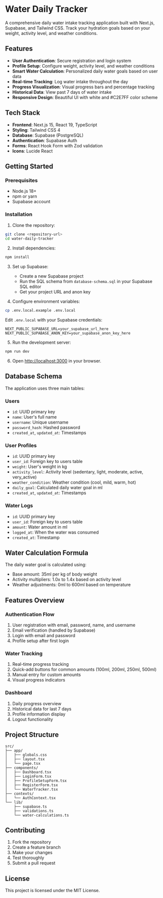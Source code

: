 # Water Daily Tracker

A comprehensive daily water intake tracking application built with Next.js, Supabase, and Tailwind CSS. Track your hydration goals based on your weight, activity level, and weather conditions.

## Features

- **User Authentication**: Secure registration and login system
- **Profile Setup**: Configure weight, activity level, and weather conditions
- **Smart Water Calculation**: Personalized daily water goals based on user data
- **Real-time Tracking**: Log water intake throughout the day
- **Progress Visualization**: Visual progress bars and percentage tracking
- **Historical Data**: View past 7 days of water intake
- **Responsive Design**: Beautiful UI with white and #C2E7FF color scheme

## Tech Stack

- **Frontend**: Next.js 15, React 19, TypeScript
- **Styling**: Tailwind CSS 4
- **Database**: Supabase (PostgreSQL)
- **Authentication**: Supabase Auth
- **Forms**: React Hook Form with Zod validation
- **Icons**: Lucide React

## Getting Started

### Prerequisites

- Node.js 18+ 
- npm or yarn
- Supabase account

### Installation

1. Clone the repository:
```bash
git clone <repository-url>
cd water-daily-tracker
```

2. Install dependencies:
```bash
npm install
```

3. Set up Supabase:
   - Create a new Supabase project
   - Run the SQL schema from `database-schema.sql` in your Supabase SQL editor
   - Get your project URL and anon key

4. Configure environment variables:
```bash
cp .env.local.example .env.local
```

Edit `.env.local` with your Supabase credentials:
```
NEXT_PUBLIC_SUPABASE_URL=your_supabase_url_here
NEXT_PUBLIC_SUPABASE_ANON_KEY=your_supabase_anon_key_here
```

5. Run the development server:
```bash
npm run dev
```

6. Open [http://localhost:3000](http://localhost:3000) in your browser.

## Database Schema

The application uses three main tables:

### Users
- `id`: UUID primary key
- `name`: User's full name
- `username`: Unique username
- `password_hash`: Hashed password
- `created_at`, `updated_at`: Timestamps

### User Profiles
- `id`: UUID primary key
- `user_id`: Foreign key to users table
- `weight`: User's weight in kg
- `activity_level`: Activity level (sedentary, light, moderate, active, very_active)
- `weather_condition`: Weather condition (cool, mild, warm, hot)
- `daily_goal`: Calculated daily water goal in ml
- `created_at`, `updated_at`: Timestamps

### Water Logs
- `id`: UUID primary key
- `user_id`: Foreign key to users table
- `amount`: Water amount in ml
- `logged_at`: When the water was consumed
- `created_at`: Timestamp

## Water Calculation Formula

The daily water goal is calculated using:
- Base amount: 35ml per kg of body weight
- Activity multipliers: 1.0x to 1.4x based on activity level
- Weather adjustments: 0ml to 600ml based on temperature

## Features Overview

### Authentication Flow
1. User registration with email, password, name, and username
2. Email verification (handled by Supabase)
3. Login with email and password
4. Profile setup after first login

### Water Tracking
1. Real-time progress tracking
2. Quick-add buttons for common amounts (100ml, 200ml, 250ml, 500ml)
3. Manual entry for custom amounts
4. Visual progress indicators

### Dashboard
1. Daily progress overview
2. Historical data for last 7 days
3. Profile information display
4. Logout functionality

## Project Structure

```
src/
├── app/
│   ├── globals.css
│   ├── layout.tsx
│   └── page.tsx
├── components/
│   ├── Dashboard.tsx
│   ├── LoginForm.tsx
│   ├── ProfileSetupForm.tsx
│   ├── RegisterForm.tsx
│   └── WaterTracker.tsx
├── contexts/
│   └── AuthContext.tsx
└── lib/
    ├── supabase.ts
    ├── validations.ts
    └── water-calculations.ts
```

## Contributing

1. Fork the repository
2. Create a feature branch
3. Make your changes
4. Test thoroughly
5. Submit a pull request

## License

This project is licensed under the MIT License.
